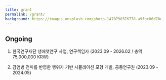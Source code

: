 ```yaml
---
title: grant
permalink: /grant/
background: https://images.unsplash.com/photo-1470790376778-a9fbc86d70e2?q=80&w=1000&auto=format&fit=crop&ixlib=rb-4.0.3&ixid=M3wxMjA3fDB8MHxwaG90by1wYWdlfHx8fGVufDB8fHx8fA%3D%3D
---
```


## Ongoing
1.  한국연구재단 생애첫연구 사업, 연구책임자 (2023.09 - 2026.02 / 총액 75,000,000 KRW)

1.  감염병 전파를 반영한 행위자 기반 시뮬레이션 모형 개발, 공동연구원 (2023.09 - 2024.05)
